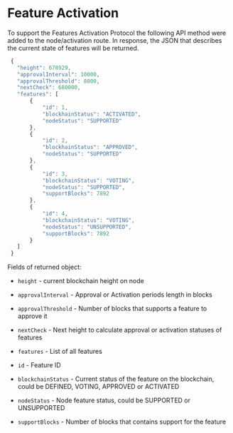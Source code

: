 # Feature Activation

To support the Features Activation Protocol the following API method were added to the node/activation route. In response, the JSON that describes the current state of features will be returned.

```js
 {
   "height": 678929,
   "approvalInterval": 10000,
   "approvalThreshold": 8000,
   "nextCheck": 680000,
   "features": [
       {
           "id": 1,
           "blockhainStatus": "ACTIVATED",
           "nodeStatus": "SUPPORTED"
       },
       {
           "id": 2,
           "blockhainStatus": "APPROVED",
           "nodeStatus": "SUPPORTED"
       },
       {
           "id": 3,
           "blockchainStatus": "VOTING",
           "nodeStatus": "SUPPORTED",
           "supportBlocks": 7892
       },
       {
           "id": 4,
           "blockchainStatus": "VOTING",
           "nodeStatus": "UNSUPPORTED",
           "supportBlocks": 7892
       }
   ]
 }
```

Fields of returned object:

* `height` - current blockchain height on node

* `approvalInterval` - Approval or Activation periods length in blocks

* `approvalThreshold` - Number of blocks that supports a feature to approve it

* `nextCheck` - Next height to calculate approval or activation statuses of features

* `features` - List of all features

* `id` - Feature ID

* `blockchainStatus` - Current status of the feature on the blockchain, could be DEFINED, VOTING, APPROVED or ACTIVATED

* `nodeStatus` - Node feature status, could be SUPPORTED or UNSUPPORTED

* `supportBlocks` - Number of blocks that contains support for the feature